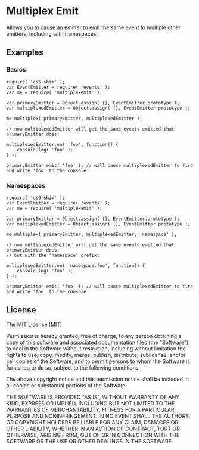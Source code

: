 
# Multiplex Emit

Allows you to cause an emitter to emit the same event to multiple other emitters, including with namespaces.

## Examples

### Basics

```
require( 'es6-shim' );
var EventEmitter = require( 'events' );
var me = require( 'multiplexemit' );

var primaryEmitter = Object.assign( {}, EventEmitter.prototype );
var multiplexedEmitter = Object.assign( {}, EventEmitter.prototype );

me.multiplex( primaryEmitter, multiplexedEmitter );

// now multiplexedEmitter will get the same events emitted that primaryEmitter does:

multiplexedEmitter.on( 'foo', function() {
    console.log( 'foo' );
} );

primaryEmitter.emit( 'foo' ); // will cause multiplexedEmitter to fire and write 'foo' to the console
```

### Namespaces

```
require( 'es6-shim' );
var EventEmitter = require( 'events' );
var me = require( 'multiplexemit' );

var primaryEmitter = Object.assign( {}, EventEmitter.prototype );
var multiplexedEmitter = Object.assign( {}, EventEmitter.prototype );

me.multiplex( primaryEmitter, multiplexedEmitter, 'namespace' );

// now multiplexedEmitter will get the same events emitted that primaryEmitter does,
// but with the 'namespace' prefix:

multiplexedEmitter.on( 'namespace.foo', function() {
    console.log( 'foo' );
} );

primaryEmitter.emit( 'foo' ); // will cause multiplexedEmitter to fire and write 'foo' to the console
```

## License

The MIT License (MIT)

Permission is hereby granted, free of charge, to any person obtaining a copy
of this software and associated documentation files (the "Software"), to deal
in the Software without restriction, including without limitation the rights
to use, copy, modify, merge, publish, distribute, sublicense, and/or sell
copies of the Software, and to permit persons to whom the Software is
furnished to do so, subject to the following conditions:

The above copyright notice and this permission notice shall be included in
all copies or substantial portions of the Software.

THE SOFTWARE IS PROVIDED "AS IS", WITHOUT WARRANTY OF ANY KIND, EXPRESS OR
IMPLIED, INCLUDING BUT NOT LIMITED TO THE WARRANTIES OF MERCHANTABILITY,
FITNESS FOR A PARTICULAR PURPOSE AND NONINFRINGEMENT. IN NO EVENT SHALL THE
AUTHORS OR COPYRIGHT HOLDERS BE LIABLE FOR ANY CLAIM, DAMAGES OR OTHER
LIABILITY, WHETHER IN AN ACTION OF CONTRACT, TORT OR OTHERWISE, ARISING FROM,
OUT OF OR IN CONNECTION WITH THE SOFTWARE OR THE USE OR OTHER DEALINGS IN
THE SOFTWARE.
